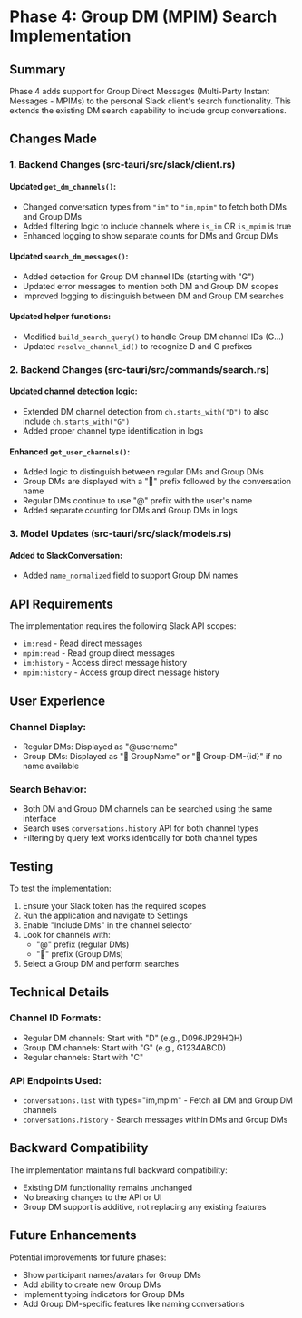 # Phase 4: Group DM (MPIM) Search Implementation

## Summary
Phase 4 adds support for Group Direct Messages (Multi-Party Instant Messages - MPIMs) to the personal Slack client's search functionality. This extends the existing DM search capability to include group conversations.

## Changes Made

### 1. Backend Changes (src-tauri/src/slack/client.rs)

#### Updated `get_dm_channels()`:
- Changed conversation types from `"im"` to `"im,mpim"` to fetch both DMs and Group DMs
- Added filtering logic to include channels where `is_im` OR `is_mpim` is true
- Enhanced logging to show separate counts for DMs and Group DMs

#### Updated `search_dm_messages()`:
- Added detection for Group DM channel IDs (starting with "G")
- Updated error messages to mention both DM and Group DM scopes
- Improved logging to distinguish between DM and Group DM searches

#### Updated helper functions:
- Modified `build_search_query()` to handle Group DM channel IDs (G...)
- Updated `resolve_channel_id()` to recognize D and G prefixes

### 2. Backend Changes (src-tauri/src/commands/search.rs)

#### Updated channel detection logic:
- Extended DM channel detection from `ch.starts_with("D")` to also include `ch.starts_with("G")`
- Added proper channel type identification in logs

#### Enhanced `get_user_channels()`:
- Added logic to distinguish between regular DMs and Group DMs
- Group DMs are displayed with a "👥" prefix followed by the conversation name
- Regular DMs continue to use "@" prefix with the user's name
- Added separate counting for DMs and Group DMs in logs

### 3. Model Updates (src-tauri/src/slack/models.rs)

#### Added to SlackConversation:
- Added `name_normalized` field to support Group DM names

## API Requirements

The implementation requires the following Slack API scopes:
- `im:read` - Read direct messages
- `mpim:read` - Read group direct messages
- `im:history` - Access direct message history
- `mpim:history` - Access group direct message history

## User Experience

### Channel Display:
- Regular DMs: Displayed as "@username"
- Group DMs: Displayed as "👥 GroupName" or "👥 Group-DM-{id}" if no name available

### Search Behavior:
- Both DM and Group DM channels can be searched using the same interface
- Search uses `conversations.history` API for both channel types
- Filtering by query text works identically for both channel types

## Testing

To test the implementation:
1. Ensure your Slack token has the required scopes
2. Run the application and navigate to Settings
3. Enable "Include DMs" in the channel selector
4. Look for channels with:
   - "@" prefix (regular DMs)
   - "👥" prefix (Group DMs)
5. Select a Group DM and perform searches

## Technical Details

### Channel ID Formats:
- Regular DM channels: Start with "D" (e.g., D096JP29HQH)
- Group DM channels: Start with "G" (e.g., G1234ABCD)
- Regular channels: Start with "C"

### API Endpoints Used:
- `conversations.list` with types="im,mpim" - Fetch all DM and Group DM channels
- `conversations.history` - Search messages within DMs and Group DMs

## Backward Compatibility

The implementation maintains full backward compatibility:
- Existing DM functionality remains unchanged
- No breaking changes to the API or UI
- Group DM support is additive, not replacing any existing features

## Future Enhancements

Potential improvements for future phases:
- Show participant names/avatars for Group DMs
- Add ability to create new Group DMs
- Implement typing indicators for Group DMs
- Add Group DM-specific features like naming conversations